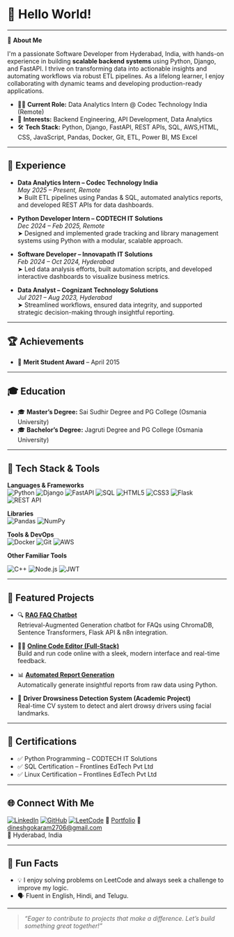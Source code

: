 # 👋 Hello World!

---

🚀 **About Me**

I'm a passionate Software Developer from Hyderabad, India, with hands-on experience in building **scalable backend systems** using Python, Django, and FastAPI. I thrive on transforming data into actionable insights and automating workflows via robust ETL pipelines. As a lifelong learner, I enjoy collaborating with dynamic teams and developing production-ready applications.

- 🧑‍💻 **Current Role:** Data Analytics Intern @ Codec Technology India (Remote)  
- 🎯 **Interests:** Backend Engineering, API Development, Data Analytics  
- 🛠️ **Tech Stack:** Python, Django, FastAPI, REST APIs, SQL, AWS,HTML, CSS, JavaScript, Pandas, Docker, Git, ETL, Power BI, MS Excel

---

## 💼 Experience

- **Data Analytics Intern – Codec Technology India**  
  _May 2025 – Present, Remote_  
  ➤ Built ETL pipelines using Pandas & SQL, automated analytics reports, and developed REST APIs for data dashboards.

- **Python Developer Intern – CODTECH IT Solutions**  
  _Dec 2024 – Feb 2025, Remote_  
  ➤ Designed and implemented grade tracking and library management systems using Python with a modular, scalable approach.

- **Software Developer – Innovapath IT Solutions**  
  _Feb 2024 – Oct 2024, Hyderabad_  
  ➤ Led data analysis efforts, built automation scripts, and developed interactive dashboards to visualize business metrics.

- **Data Analyst – Cognizant Technology Solutions**  
  _Jul 2021 – Aug 2023, Hyderabad_  
  ➤ Streamlined workflows, ensured data integrity, and supported strategic decision-making through insightful reporting.

---

## 🏆 Achievements

- 🏅 **Merit Student Award** – April 2015

---

## 🎓 Education

- 🎓 **Master’s Degree:** Sai Sudhir Degree and PG College (Osmania University)  
- 🎓 **Bachelor’s Degree:** Jagruti Degree and PG College (Osmania University)

---

## 🧰 Tech Stack & Tools

**Languages & Frameworks**  
![Python](https://img.shields.io/badge/Python-3776AB?style=flat&logo=python&logoColor=white)
![Django](https://img.shields.io/badge/Django-092E20?style=flat&logo=django&logoColor=white)
![FastAPI](https://img.shields.io/badge/FastAPI-009688?style=flat&logo=fastapi&logoColor=white)
![SQL](https://img.shields.io/badge/SQL-4479A1?style=flat&logo=postgresql&logoColor=white)
![HTML5](https://img.shields.io/badge/HTML5-E34F26?style=flat&logo=html5&logoColor=white)
![CSS3](https://img.shields.io/badge/CSS3-1572B6?style=flat&logo=css3&logoColor=white)
![Flask](https://img.shields.io/badge/Flask-000000?style=flat&logo=flask&logoColor=white)
![REST API](https://img.shields.io/badge/REST--API-blue?style=flat)

**Libraries**  
![Pandas](https://img.shields.io/badge/Pandas-150458?style=flat&logo=pandas&logoColor=white)
![NumPy](https://img.shields.io/badge/NumPy-013243?style=flat&logo=numpy&logoColor=white)

**Tools & DevOps**  
![Docker](https://img.shields.io/badge/Docker-2496ED?style=flat&logo=docker&logoColor=white)
![Git](https://img.shields.io/badge/Git-F05032?style=flat&logo=git&logoColor=white)
![AWS](https://img.shields.io/badge/AWS-232F3E?style=flat&logo=amazonaws&logoColor=white)

**Other Familiar Tools**  

![C++](https://img.shields.io/badge/C++-00599C?style=flat&logo=c%2B%2B&logoColor=white)
![Node.js](https://img.shields.io/badge/Node.js-339933?style=flat&logo=node.js&logoColor=white)
![JWT](https://img.shields.io/badge/JWT-000000?style=flat&logo=jsonwebtokens&logoColor=white)

---

## 🚀 Featured Projects

- 🔍 **[RAG FAQ Chatbot](https://github.com/dineshgokaram/rag-faq-chatbot)**  
  Retrieval-Augmented Generation chatbot for FAQs using ChromaDB, Sentence Transformers, Flask API & n8n integration.

- 🧑‍💻 **[Online Code Editor (Full-Stack)](https://github.com/dineshgokaram/online-code-editor)**  
  Build and run code online with a sleek, modern interface and real-time feedback.

- 📊 **[Automated Report Generation](https://github.com/dineshgokaram/automated-report-generation)**  
  Automatically generate insightful reports from raw data using Python.

- 🛑 **Driver Drowsiness Detection System (Academic Project)**  
  Real-time CV system to detect and alert drowsy drivers using facial landmarks.

---

## 📜 Certifications

- ✅ Python Programming – CODTECH IT Solutions  
- ✅ SQL Certification – Frontlines EdTech Pvt Ltd  
- ✅ Linux Certification – Frontlines EdTech Pvt Ltd

---

## 🌐 Connect With Me

[![LinkedIn](https://img.shields.io/badge/-LinkedIn-0077B5?style=flat&logo=linkedin&logoColor=white)](https://linkedin.com/in/dinesh-gokaram)
[![GitHub](https://img.shields.io/badge/-GitHub-181717?style=flat&logo=github&logoColor=white)](https://github.com/dineshgokaram)
[![LeetCode](https://img.shields.io/badge/-LeetCode-FFA116?style=flat&logo=leetcode&logoColor=white)](https://leetcode.com/u/p2w1dyD1aN/)
📁 [Portfolio]([https://bit.ly/43HDZf4](https://dineshgokaram.github.io))  
📧 dineshgokaram2706@gmail.com  
📍 Hyderabad, India

---

## 🌱 Fun Facts

- 💡 I enjoy solving problems on LeetCode and always seek a challenge to improve my logic.  
- 🗣️ Fluent in English, Hindi, and Telugu.

---

> _“Eager to contribute to projects that make a difference. Let’s build something great together!”_
